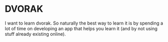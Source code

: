 # DVORAK
I want to learn dvorak. 
So naturally the best way to learn it is by spending a lot of time on developing an app that helps you learn it (and by not using stuff already existing online). 
